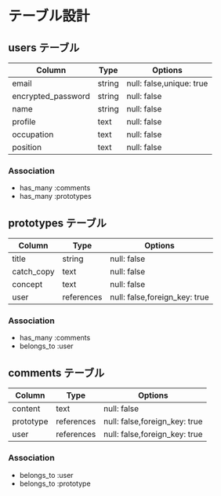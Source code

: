 # テーブル設計

## users テーブル

| Column             | Type   | Options                  |
| ------------------ | ------ | ------------------------ |
| email              | string | null: false,unique: true |
| encrypted_password | string | null: false              |
| name               | string | null: false              |
| profile            | text   | null: false              |
| occupation         | text   | null: false              |
| position           | text   | null: false              |

### Association

- has_many :comments
- has_many :prototypes

## prototypes テーブル

| Column     | Type       | Options                       |
| ---------- | ---------- | ----------------------------- |
| title      | string     | null: false                   |
| catch_copy | text       | null: false                   |
| concept    | text       | null: false                   |
| user       | references | null: false,foreign_key: true |

### Association

- has_many :comments
- belongs_to :user

## comments テーブル

| Column    | Type       | Options                       |
| --------- | ---------- | ----------------------------- |
| content   | text       | null: false                   |
| prototype | references | null: false,foreign_key: true |
| user      | references | null: false,foreign_key: true |

### Association

- belongs_to :user
- belongs_to :prototype